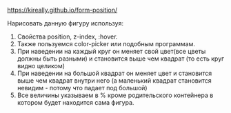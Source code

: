 https://kireally.github.io/form-position/

Нарисовать данную фигуру используя:
1. Свойства position, z-index, :hover.
2. Также пользуемся color-picker или подобным программам.
3. При наведении на каждый круг он меняет свой цвет(все цветы должны быть разными) и
становится выше чем квадрат (то есть круг видно целиком)
4. При наведении на большой квадрат он меняет цвет и становится выше чем квадрат
внутри него (а маленький квадрат становится невидим - потому что падает под большой)
5. Все величины указываем в % кроме родительского контейнера в котором будет
находится сама фигура.
